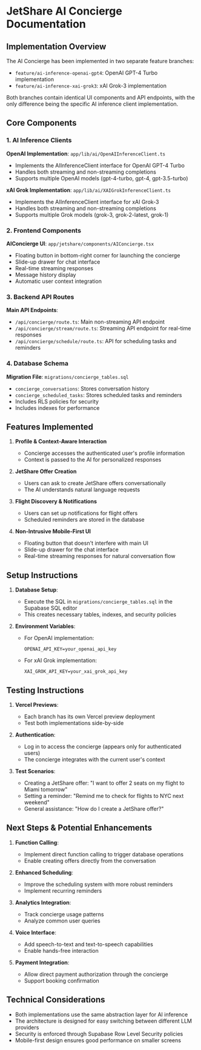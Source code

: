 # JetShare AI Concierge Documentation

## Implementation Overview

The AI Concierge has been implemented in two separate feature branches:

- `feature/ai-inference-openai-gpt4`: OpenAI GPT-4 Turbo implementation
- `feature/ai-inference-xai-grok3`: xAI Grok-3 implementation

Both branches contain identical UI components and API endpoints, with the only difference being the specific AI inference client implementation.

## Core Components

### 1. AI Inference Clients

**OpenAI Implementation**: `app/lib/ai/OpenAIInferenceClient.ts`
- Implements the AIInferenceClient interface for OpenAI GPT-4 Turbo
- Handles both streaming and non-streaming completions
- Supports multiple OpenAI models (gpt-4-turbo, gpt-4, gpt-3.5-turbo)

**xAI Grok Implementation**: `app/lib/ai/XAIGrokInferenceClient.ts`
- Implements the AIInferenceClient interface for xAI Grok-3
- Handles both streaming and non-streaming completions
- Supports multiple Grok models (grok-3, grok-2-latest, grok-1)

### 2. Frontend Components

**AIConcierge UI**: `app/jetshare/components/AIConcierge.tsx`
- Floating button in bottom-right corner for launching the concierge
- Slide-up drawer for chat interface
- Real-time streaming responses
- Message history display
- Automatic user context integration

### 3. Backend API Routes

**Main API Endpoints**:
- `/api/concierge/route.ts`: Main non-streaming API endpoint
- `/api/concierge/stream/route.ts`: Streaming API endpoint for real-time responses
- `/api/concierge/schedule/route.ts`: API for scheduling tasks and reminders

### 4. Database Schema

**Migration File**: `migrations/concierge_tables.sql`
- `concierge_conversations`: Stores conversation history
- `concierge_scheduled_tasks`: Stores scheduled tasks and reminders
- Includes RLS policies for security
- Includes indexes for performance

## Features Implemented

1. **Profile & Context-Aware Interaction**
   - Concierge accesses the authenticated user's profile information
   - Context is passed to the AI for personalized responses

2. **JetShare Offer Creation**
   - Users can ask to create JetShare offers conversationally
   - The AI understands natural language requests

3. **Flight Discovery & Notifications**
   - Users can set up notifications for flight offers
   - Scheduled reminders are stored in the database

4. **Non-Intrusive Mobile-First UI**
   - Floating button that doesn't interfere with main UI
   - Slide-up drawer for the chat interface
   - Real-time streaming responses for natural conversation flow

## Setup Instructions

1. **Database Setup**:
   - Execute the SQL in `migrations/concierge_tables.sql` in the Supabase SQL editor
   - This creates necessary tables, indexes, and security policies

2. **Environment Variables**:
   - For OpenAI implementation:
     ```
     OPENAI_API_KEY=your_openai_api_key
     ```
   - For xAI Grok implementation:
     ```
     XAI_GROK_API_KEY=your_xai_grok_api_key
     ```

## Testing Instructions

1. **Vercel Previews**:
   - Each branch has its own Vercel preview deployment
   - Test both implementations side-by-side

2. **Authentication**:
   - Log in to access the concierge (appears only for authenticated users)
   - The concierge integrates with the current user's context

3. **Test Scenarios**:
   - Creating a JetShare offer: "I want to offer 2 seats on my flight to Miami tomorrow"
   - Setting a reminder: "Remind me to check for flights to NYC next weekend"
   - General assistance: "How do I create a JetShare offer?"

## Next Steps & Potential Enhancements

1. **Function Calling**:
   - Implement direct function calling to trigger database operations
   - Enable creating offers directly from the conversation

2. **Enhanced Scheduling**:
   - Improve the scheduling system with more robust reminders
   - Implement recurring reminders

3. **Analytics Integration**:
   - Track concierge usage patterns
   - Analyze common user queries

4. **Voice Interface**:
   - Add speech-to-text and text-to-speech capabilities
   - Enable hands-free interaction

5. **Payment Integration**:
   - Allow direct payment authorization through the concierge
   - Support booking confirmation

## Technical Considerations

- Both implementations use the same abstraction layer for AI inference
- The architecture is designed for easy switching between different LLM providers
- Security is enforced through Supabase Row Level Security policies
- Mobile-first design ensures good performance on smaller screens 